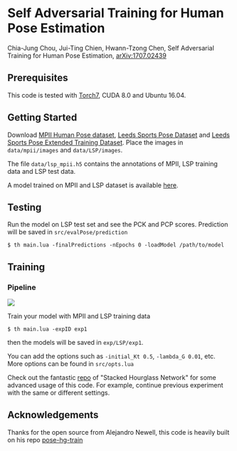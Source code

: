 # Self Adversarial Training for Human Pose Estimation

Chia-Jung Chou, Jui-Ting Chien, Hwann-Tzong Chen, Self Adversarial Training for Human Pose Estimation, [arXiv:1707.02439](https://arxiv.org/abs/1707.02439)

## Prerequisites

This code is tested with [Torch7](https://github.com/torch/torch7), CUDA 8.0 and Ubuntu 16.04.

## Getting Started

Download [MPII Human Pose dataset](http://human-pose.mpi-inf.mpg.de), [Leeds Sports Pose Dataset](http://sam.johnson.io/research/lsp.html) and
[Leeds Sports Pose Extended Training Dataset](http://sam.johnson.io/research/lspet.html). Place the images in `data/mpii/images` and `data/LSP/images`.

The file `data/lsp_mpii.h5` contains the annotations of MPII, LSP training data and LSP test data.

A model trained on MPII and LSP dataset is available [here](https://drive.google.com/file/d/0BzQZSyWHuFiUeTVUOVpQQzBTLVE/view?usp=sharing).

## Testing

Run the model on LSP test set and see the PCK and PCP scores. Prediction will be saved in `src/evalPose/prediction`
```
$ th main.lua -finalPredictions -nEpochs 0 -loadModel /path/to/model
```

## Training

### Pipeline
![](https://github.com/jessiechouuu/adversarial-pose/blob/master/figure/pipeline.png?raw=true)

Train your model with MPII and LSP training data
```
$ th main.lua -expID exp1
```
then the models will be saved in `exp/LSP/exp1`.

You can add the options such as `-initial_Kt 0.5`, `-lambda_G 0.01`, etc.
More options can be found in `src/opts.lua`

Check out the fantastic [repo](https://github.com/anewell/pose-hg-train) of "Stacked Hourglass Network" for some advanced usage of this code.
For example, continue previous experiment with the same or different settings.

## Acknowledgements

Thanks for the open source from Alejandro Newell,
this code is heavily built on his repo [pose-hg-train](https://github.com/anewell/pose-hg-train)
